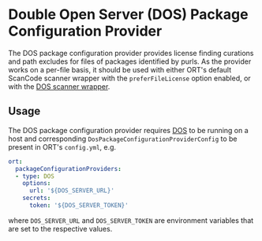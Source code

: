 # Double Open Server (DOS) Package Configuration Provider

The DOS package configuration provider provides license finding curations and path excludes for files of packages identified by purls.
As the provider works on a per-file basis, it should be used with either ORT's default ScanCode scanner wrapper with the `preferFileLicense` option enabled, or with the [DOS scanner wrapper].

## Usage

The DOS package configuration provider requires [DOS] to be running on a host and corresponding `DosPackageConfigurationProviderConfig` to be present in ORT's `config.yml`, e.g.

```yaml
ort:
  packageConfigurationProviders:
  - type: DOS
    options:
      url: '${DOS_SERVER_URL}'
    secrets:
      token: '${DOS_SERVER_TOKEN}'
```

where `DOS_SERVER_URL` and `DOS_SERVER_TOKEN` are environment variables that are set to the respective values.

[DOS]: https://github.com/doubleopen-project/dos
[DOS scanner wrapper]: ../../scanners/dos
